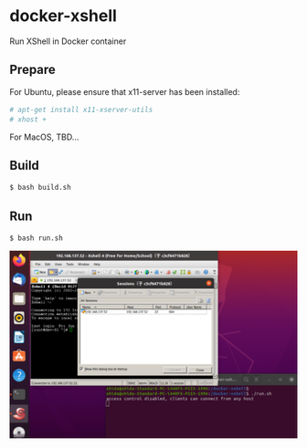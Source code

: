 # docker-xshell

Run XShell in Docker container

##  Prepare

For Ubuntu, please ensure that x11-server has been installed:

```sh
# apt-get install x11-xserver-utils
# xhost +
```

For MacOS, TBD...

## Build

```sh
$ bash build.sh
```

## Run

```sh
$ bash run.sh
```

![](imgs/demo.png)
